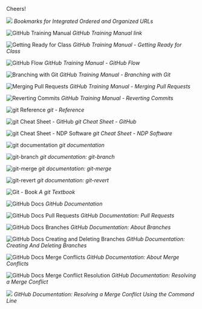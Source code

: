 Cheers!

![](Images/BookmarksWebsiteAndAddress.png)
*Bookmarks for Integrated Ordered and Organized URLs*

![GitHub Training Manual](Images/GitHubTrainingManual.png)
*GitHub Training Manual link*

![Getting Ready for Class](Images/GitHubTrainingManual-GettingReadyForClass.png)
*GitHub Training Manual - Getting Ready for Class*

![GitHub Flow](Images/GitHubTrainingManual-UnderstandingGitHubFlow.png)
*GitHub Training Manual - GitHub Flow*

![Branching with Git](Images/GitHubTrainingManual-BranchingGit.png)
*GitHub Training Manual - Branching with Git*

![Merging Pull Requests](Images/GitHubTrainingManual-MergingPullRequests.png)
*GitHub Training Manual - Merging Pull Requests*

![Reverting Commits](Images/GitHubTrainingManual-RevertingCommits.png)
*GitHub Training Manual - Reverting Commits*

![git Reference](Images/GitReference.png)
*git - Reference*

![git Cheat Sheet - GitHub](Images/GitCheatSheet-GitHub.png)
*git Cheat Sheet - GitHub*

![git Cheat Sheet - NDP Software](Images/GitCheatSheet-NDP.png)
*git Cheat Sheet - NDP Software*

![git documentation](Images/git.png)
*git documentation*

![git-branch](Images/git-branch.png)
*git documentation: git-branch*

![git-merge](Images/git-merge.png)
*git documentation: git-merge*

![git-revert](Images/git-revert.png)
*git documentation: git-revert*

![Git - Book](Images/GitBook.png)
*A git Textbook*

![GitHub Docs](Images/GitHubDocs.png)
*GitHub Documentation*

![GitHub Docs Pull Requests](Images/GitHubDocs-PullRequests.png)
*GitHub Documentation: Pull Requests*

![GitHub Docs Branches](Images/GitHubDocs-Branches.png)
*GitHub Documentation: About Branches*

![GitHub Docs Creating and Deleting Branches](Images/GitHubDocs-CreatingAndDeletingBranches.png)
*GitHub Documentation: Creating And Deleting Branches*

![GitHub Docs Merge Conflicts](Images/GitHubDocs-MergeConflicts.png)
*GitHub Documentation: About Merge Conflicts*

![GitHub Docs Merge Conflict Resolution](Images/GitHubDocs-MergeConflictResolution.png)
*GitHub Documentation: Resolving a Merge Conflict*

![](Images/GitHubDocs-MergeConflictResolutionCommandLine.png)
*GitHub Documentation: Resolving a Merge Conflict Using the Command Line*
